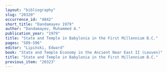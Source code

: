 ```yaml
---
layout: "bibliography"
slug: "20320"
occurrence_id: "4842"
short_title: "Dandamayev 1979"
author: "Dandamayev, Muhammed A."
publication_year: "1979"
title: "State and Temple in Babylonia in the First Millennium B.C."
pages: "589-596"
editor: "Lipiński, Edward"
book: "State and Temple Economy in the Ancient Near East II (Leuven)"
title: "State and Temple in Babylonia in the First Millennium B.C."
previous_item: "20323"
---
```

